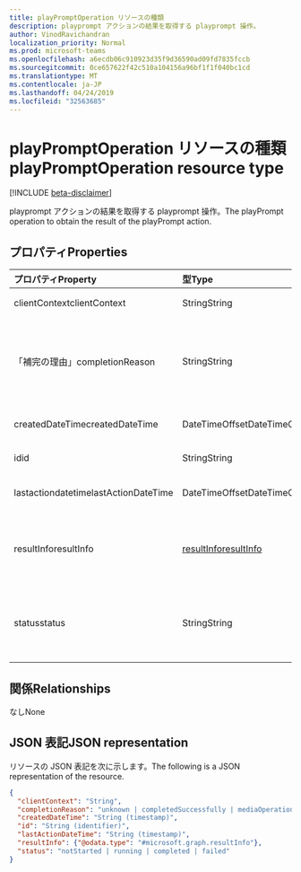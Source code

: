```yaml
---
title: playPromptOperation リソースの種類
description: playprompt アクションの結果を取得する playprompt 操作。
author: VinodRavichandran
localization_priority: Normal
ms.prod: microsoft-teams
ms.openlocfilehash: a6ecdb06c910923d35f9d36590ad09fd7835fccb
ms.sourcegitcommit: 0ce657622f42c510a104156a96bf1f1f040bc1cd
ms.translationtype: MT
ms.contentlocale: ja-JP
ms.lasthandoff: 04/24/2019
ms.locfileid: "32563685"
---
```

# <a name="playpromptoperation-resource-type"></a><span data-ttu-id="f7e51-103">playPromptOperation リソースの種類</span><span class="sxs-lookup"><span data-stu-id="f7e51-103">playPromptOperation resource type</span></span>

[!INCLUDE [beta-disclaimer](../../includes/beta-disclaimer.md)]

<span data-ttu-id="f7e51-104">playprompt アクションの結果を取得する playprompt 操作。</span><span class="sxs-lookup"><span data-stu-id="f7e51-104">The playPrompt operation to obtain the result of the playPrompt action.</span></span>

## <a name="properties"></a><span data-ttu-id="f7e51-105">プロパティ</span><span class="sxs-lookup"><span data-stu-id="f7e51-105">Properties</span></span>

| <span data-ttu-id="f7e51-106">プロパティ</span><span class="sxs-lookup"><span data-stu-id="f7e51-106">Property</span></span>            | <span data-ttu-id="f7e51-107">型</span><span class="sxs-lookup"><span data-stu-id="f7e51-107">Type</span></span>                        | <span data-ttu-id="f7e51-108">説明</span><span class="sxs-lookup"><span data-stu-id="f7e51-108">Description</span></span>|
|:--------------------|:----------------------------|:-----------------------------------------------------------------------------------|
| <span data-ttu-id="f7e51-109">clientContext</span><span class="sxs-lookup"><span data-stu-id="f7e51-109">clientContext</span></span>       | <span data-ttu-id="f7e51-110">String</span><span class="sxs-lookup"><span data-stu-id="f7e51-110">String</span></span>                      | <span data-ttu-id="f7e51-111">クライアントコンテキスト。</span><span class="sxs-lookup"><span data-stu-id="f7e51-111">The client context.</span></span>                                                                |
| <span data-ttu-id="f7e51-112">「補完の理由」</span><span class="sxs-lookup"><span data-stu-id="f7e51-112">completionReason</span></span>    | <span data-ttu-id="f7e51-113">String</span><span class="sxs-lookup"><span data-stu-id="f7e51-113">String</span></span>                      | <span data-ttu-id="f7e51-114">可能な値は `unknown`、`completedSuccessfully`、`mediaOperationCanceled` です。</span><span class="sxs-lookup"><span data-stu-id="f7e51-114">Possible values are: `unknown`, `completedSuccessfully`, `mediaOperationCanceled`.</span></span> |
| <span data-ttu-id="f7e51-115">createdDateTime</span><span class="sxs-lookup"><span data-stu-id="f7e51-115">createdDateTime</span></span>     | <span data-ttu-id="f7e51-116">DateTimeOffset</span><span class="sxs-lookup"><span data-stu-id="f7e51-116">DateTimeOffset</span></span>              | <span data-ttu-id="f7e51-117">操作の開始時刻。</span><span class="sxs-lookup"><span data-stu-id="f7e51-117">The start time of the operation.</span></span>                                                   |
| <span data-ttu-id="f7e51-118">id</span><span class="sxs-lookup"><span data-stu-id="f7e51-118">id</span></span>                  | <span data-ttu-id="f7e51-119">String</span><span class="sxs-lookup"><span data-stu-id="f7e51-119">String</span></span>                      | <span data-ttu-id="f7e51-120">読み取り専用。</span><span class="sxs-lookup"><span data-stu-id="f7e51-120">Read-only.</span></span>                                                                         |
| <span data-ttu-id="f7e51-121">lastactiondatetime</span><span class="sxs-lookup"><span data-stu-id="f7e51-121">lastActionDateTime</span></span>  | <span data-ttu-id="f7e51-122">DateTimeOffset</span><span class="sxs-lookup"><span data-stu-id="f7e51-122">DateTimeOffset</span></span>              | <span data-ttu-id="f7e51-123">操作の最後の操作の時刻。</span><span class="sxs-lookup"><span data-stu-id="f7e51-123">The time of the last action of the operation.</span></span>                                      |
| <span data-ttu-id="f7e51-124">resultInfo</span><span class="sxs-lookup"><span data-stu-id="f7e51-124">resultInfo</span></span>          | [<span data-ttu-id="f7e51-125">resultInfo</span><span class="sxs-lookup"><span data-stu-id="f7e51-125">resultInfo</span></span>](resultInfo.md) | <span data-ttu-id="f7e51-126">結果の情報。</span><span class="sxs-lookup"><span data-stu-id="f7e51-126">The result information.</span></span> <span data-ttu-id="f7e51-127">読み取り専用です。</span><span class="sxs-lookup"><span data-stu-id="f7e51-127">Read-only.</span></span> <span data-ttu-id="f7e51-128">サーバーによって生成されます。</span><span class="sxs-lookup"><span data-stu-id="f7e51-128">Server generated.</span></span>                               |
| <span data-ttu-id="f7e51-129">status</span><span class="sxs-lookup"><span data-stu-id="f7e51-129">status</span></span>              | <span data-ttu-id="f7e51-130">String</span><span class="sxs-lookup"><span data-stu-id="f7e51-130">String</span></span>                      | <span data-ttu-id="f7e51-131">使用可能な値: `notStarted`、`running`、`completed`、`failed`。</span><span class="sxs-lookup"><span data-stu-id="f7e51-131">Possible values are: `notStarted`, `running`, `completed`, `failed`.</span></span>               |

## <a name="relationships"></a><span data-ttu-id="f7e51-132">関係</span><span class="sxs-lookup"><span data-stu-id="f7e51-132">Relationships</span></span>
<span data-ttu-id="f7e51-133">なし</span><span class="sxs-lookup"><span data-stu-id="f7e51-133">None</span></span>

## <a name="json-representation"></a><span data-ttu-id="f7e51-134">JSON 表記</span><span class="sxs-lookup"><span data-stu-id="f7e51-134">JSON representation</span></span>

<span data-ttu-id="f7e51-135">リソースの JSON 表記を次に示します。</span><span class="sxs-lookup"><span data-stu-id="f7e51-135">The following is a JSON representation of the resource.</span></span>

<!-- {
  "blockType": "resource",
  "optionalProperties": [

  ],
  "@odata.type": "microsoft.graph.playPromptOperation"
}-->
```json
{
  "clientContext": "String",
  "completionReason": "unknown | completedSuccessfully | mediaOperationCanceled",
  "createdDateTime": "String (timestamp)",
  "id": "String (identifier)",
  "lastActionDateTime": "String (timestamp)",
  "resultInfo": {"@odata.type": "#microsoft.graph.resultInfo"},
  "status": "notStarted | running | completed | failed"
}
```

<!-- uuid: 8fcb5dbc-d5aa-4681-8e31-b001d5168d79
2015-10-25 14:57:30 UTC -->
<!--
{
  "type": "#page.annotation",
  "description": "playPromptOperation resource",
  "keywords": "",
  "section": "documentation",
  "tocPath": "",
  "suppressions": [
    "Error: /api-reference/beta/resources/playpromptoperation.md:\r\n      Exception processing links.\r\n    System.ArgumentException: Link Definition was null. Link text: !INCLUDE [beta-disclaimer](../../includes/beta-disclaimer.md)\r\n      at ApiDoctor.Validation.DocFile.get_LinkDestinations()\r\n      at ApiDoctor.Validation.DocSet.ValidateLinks(Boolean includeWarnings, String[] relativePathForFiles, IssueLogger issues, Boolean requireFilenameCaseMatch, Boolean printOrphanedFiles)"
  ]
}
-->
